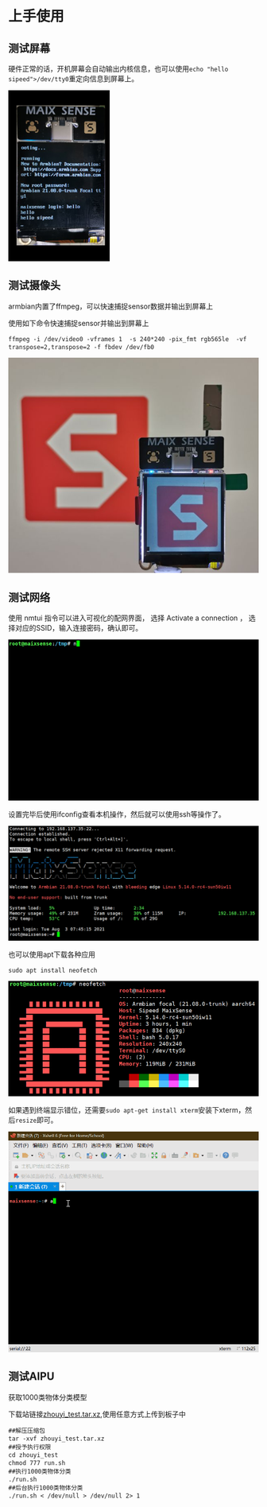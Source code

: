 # 上手使用

## 测试屏幕

硬件正常的话，开机屏幕会自动输出内核信息，也可以使用`echo "hello sipeed">/dev/tty0`重定向信息到屏幕上。

<img src="./../assets/image-20210805150728052.png" alt="image-20210805150728052" style="zoom:50%;" />

## 测试摄像头

armbian内置了ffmpeg，可以快速捕捉sensor数据并输出到屏幕上

使用如下命令快速捕捉sensor并输出到屏幕上

    ffmpeg -i /dev/video0 -vframes 1  -s 240*240 -pix_fmt rgb565le  -vf transpose=2,transpose=2 -f fbdev /dev/fb0


![image-20210805165654537](./../assets/image-20210805165654537.png)

## 测试网络

使用 nmtui 指令可以进入可视化的配网界面，
选择 Activate a connection ， 选择对应的SSID，输入连接密码，确认即可。

![202108051626](./../assets/202108051626.gif)



设置完毕后使用ifconfig查看本机操作，然后就可以使用ssh等操作了。

![image-20210805162936212](./../assets/image-20210805162936212.png)

也可以使用apt下载各种应用

```
sudo apt install neofetch
```

![image-20210805165620823](./../assets/image-20210805165620823.png)

如果遇到终端显示错位，还需要`sudo apt-get install xterm`安装下xterm，然后`resize`即可。

![202108061015](./../assets/202108061015.gif)

## 测试AIPU

获取1000类物体分类模型

下载站链接[zhouyi_test.tar.xz](https://dl.sipeed.com/shareURL/MaixII/MaixII-A/example),使用任意方式上传到板子中

```
##解压压缩包
tar -xvf zhouyi_test.tar.xz
##授予执行权限
cd zhouyi_test
chmod 777 run.sh
##执行1000类物体分类
./run.sh
##后台执行1000类物体分类
./run.sh < /dev/null > /dev/null 2> 1 
```
